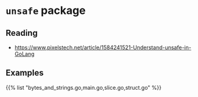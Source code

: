 # `unsafe` package

## Reading
* https://www.pixelstech.net/article/1584241521-Understand-unsafe-in-GoLang


## Examples

{{% list "bytes_and_strings.go,main.go,slice.go,struct.go" %}}

